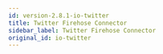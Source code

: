 ```yaml
---
id: version-2.8.1-io-twitter
title: Twitter Firehose Connector
sidebar_label: Twitter Firehose Connector
original_id: io-twitter
---
```


